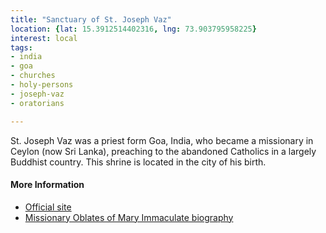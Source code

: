 ```yaml
---
title: "Sanctuary of St. Joseph Vaz"
location: {lat: 15.3912514402316, lng: 73.903795958225}
interest: local
tags:
- india
- goa
- churches
- holy-persons
- joseph-vaz
- oratorians

---
```



St. Joseph Vaz was a priest form Goa, India, who became a missionary in Ceylon (now Sri Lanka), preaching to the abandoned Catholics in a largely Buddhist country.  This shrine is located in the city of his birth.

#### More Information

* [Official site](https://blessedjosephvaz.org/sanctuary.htm)
* [Missionary Oblates of Mary Immaculate biography](https://www.omiworld.org/our-charism/our-saints/non-oblate-causes/saint-joseph-vaz-1651-1711/biography/)





